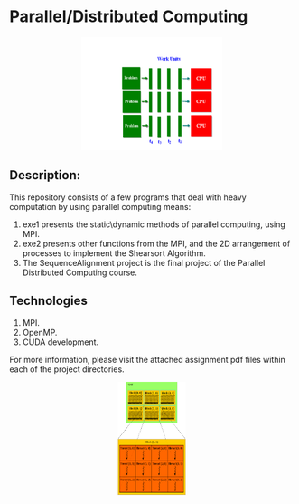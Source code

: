 # **Parallel/Distributed Computing** #

<p align="center">
  <img width=250 height=200 src="pdc.gif">
</p>

## Description: ##
This repository consists of a few programs that deal with heavy computation by using parallel computing means:
1. exe1 presents the static\dynamic methods of parallel computing, using MPI.
2. exe2 presents other functions from the MPI, and the 2D arrangement of processes to implement the Shearsort Algorithm.
3. The SequenceAlignment project is the final project of the Parallel Distributed Computing course.

## Technologies ##
1. MPI.
2. OpenMP.
3. CUDA development.

For more information, please visit the attached assignment pdf files within each of the project directories.

<p align="center">
  <img width=120 height=200 src="cuda.png">
</p>